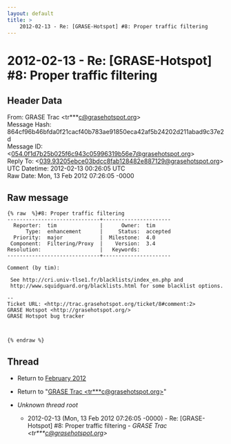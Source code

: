```yaml
---
layout: default
title: >
    2012-02-13 - Re: [GRASE-Hotspot] #8: Proper traffic filtering
---
```


# 2012-02-13 - Re: [GRASE-Hotspot] #8: Proper traffic filtering

## Header Data

From: GRASE Trac \<tr***c@grasehotspot.org\><br>
Message Hash: 864cf96b46bfda0f21cacf40b783ae91850eca42af5b24202d211abad9c37e2d<br>
Message ID: \<054.0f1d7b25b025f6c943c05996319b56e7@grasehotspot.org\><br>
Reply To: \<039.93205ebce03bdcc8fab128482e887129@grasehotspot.org\><br>
UTC Datetime: 2012-02-13 00:26:05 UTC<br>
Raw Date: Mon, 13 Feb 2012 07:26:05 -0000<br>

## Raw message

```
{% raw  %}#8: Proper traffic filtering
------------------------------+----------------------
  Reporter:  tim              |      Owner:  tim
      Type:  enhancement      |     Status:  accepted
  Priority:  major            |  Milestone:  4.0
 Component:  Filtering/Proxy  |    Version:  3.4
Resolution:                   |   Keywords:
------------------------------+----------------------

Comment (by tim):

 See http://cri.univ-tlse1.fr/blacklists/index_en.php and
 http://www.squidguard.org/blacklists.html for some blacklist options.

-- 
Ticket URL: <http://trac.grasehotspot.org/ticket/8#comment:2>
GRASE Hotspot <http://grasehotspot.org/>
GRASE Hotspot bug tracker



{% endraw %}
```

## Thread

+ Return to [February 2012](/archive/2012/02)

+ Return to "[GRASE Trac <tr***c<span>@</span>grasehotspot.org>](/authors/tr___c_at_grasehotspot_org)"

+ _Unknown thread root_
  + 2012-02-13 (Mon, 13 Feb 2012 07:26:05 -0000) - Re: [GRASE-Hotspot] #8: Proper traffic filtering - _GRASE Trac \<tr***c@grasehotspot.org\>_

